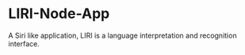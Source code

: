 # LIRI-Node-App
A Siri like application, LIRI is a language interpretation and recognition interface. 
